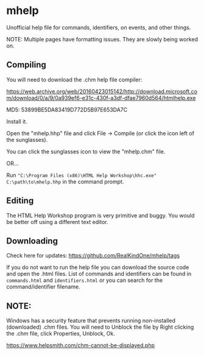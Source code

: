 # mhelp

Unofficial help file for commands, identifiers, on events, and other things.


NOTE: Multiple pages have formatting issues. They are slowly being worked on.


## Compiling

You will need to download the .chm help file compiler:

https://web.archive.org/web/20160423015142/http://download.microsoft.com/download/0/a/9/0a939ef6-e31c-430f-a3df-dfae7960d564/htmlhelp.exe

MD5: 53899BE5DA83419D772D5B97E653DA7C

Install it.

Open the "mhelp.hhp" file and click File -> Compile (or click the icon left of the sunglasses).

You can click the sunglasses icon to view the "mhelp.chm" file.

OR...

Run ```"C:\Program Files (x86)\HTML Help Workshop\hhc.exe" C:\path\to\mhelp.hhp``` in the command prompt.

## Editing

The HTML Help Workshop program is very primitive and buggy. You would be better off using a different text editor.


## Downloading

Check here for updates: https://github.com/RealKindOne/mhelp/tags

If you do not want to run the help file you can download the source code and open the .html files.
List of commands and identifiers can be found in ```commands.html``` and ```identifiers.html``` or you can search for the command/identifier filename.


## NOTE:

Windows has a security feature that prevents running non-installed (downloaded) .chm files. You will need to Unblock the file by Right clicking the .chm file, click Properties, Unblock, Ok.

https://www.helpsmith.com/chm-cannot-be-displayed.php

